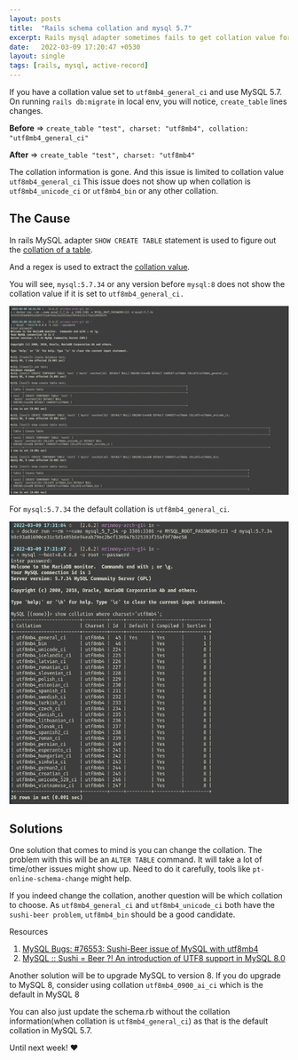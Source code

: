 ```yaml
---
layout: posts
title:  "Rails schema collation and mysql 5.7"
excerpt: Rails mysql adapter sometimes fails to get collation value for mysql 5.7
date:   2022-03-09 17:20:47 +0530
layout: single
tags: [rails, mysql, active-record]
---
```

If you have a collation value set to `utf8mb4_general_ci` and use MySQL 5.7. On running `rails db:migrate` in local env, you will notice, `create_table` lines changes.

**Before** ⇒ `create_table "test", charset: "utf8mb4", collation: "utf8mb4_general_ci"`

**After** ⇒ `create_table "test", charset: "utf8mb4"`

The collation information is gone. And this issue is limited to collation value `utf8mb4_general_ci` This issue does not show up when collation is `utf8mb4_unicode_ci` or `utf8mb4_bin` or any other collation.

## The Cause
In rails MySQL adapter `SHOW CREATE TABLE` statement is used to figure out the [collation of a table](https://github.com/rails/rails/blob/6-1-stable/activerecord/lib/active_record/connection_adapters/abstract_mysql_adapter.rb#L802-L804).

And a regex is used to extract the [collation value](https://github.com/rails/rails/blob/6-1-stable/activerecord/lib/active_record/connection_adapters/abstract_mysql_adapter.rb#L465-L469).

You will see, `mysql:5.7.34` or any version before `mysql:8` does not show the collation value if it is set to `utf8mb4_general_ci.`

![mysql_5_7_23_collation_issue](/assets/images/mysql_5_7_34_collation_2022-03-09-16:18:19.png )

For `mysql:5.7.34` the default collation is `utf8mb4_general_ci`.

![mysql_5_7_23_default_collation](/assets/images/mysql_5_7_34_default_collation_2022-03-09-17:31:28.png)

## Solutions

One solution that comes to mind is you can change the collation. The problem with this will be an `ALTER TABLE` command. It will take a lot of time/other issues might show up. Need to do it carefully, tools like `pt-online-schema-change` might help.

If you indeed change the collation, another question will be which collation to choose. As `utf8mb4_general_ci` and `utf8mb4_unicode_ci` both have the `sushi-beer problem`, `utf8mb4_bin` should be a good candidate.

Resources
1. [MySQL Bugs: #76553: Sushi-Beer issue of MySQL with utf8mb4](https://bugs.mysql.com/bug.php?id=76553)
2. [MySQL :: Sushi = Beer ?! An introduction of UTF8 support in MySQL 8.0](https://dev.mysql.com/blog-archive/sushi-beer-an-introduction-of-utf8-support-in-mysql-8-0/)

Another solution will be to upgrade MySQL to version 8. If you do upgrade to MySQL 8, consider using collation `utf8mb4_0900_ai_ci` which is the default in MySQL 8

You can also just update the schema.rb without the collation information(when collation is `utf8mb4_general_ci`) as that is the default collation in MySQL 5.7.



Until next week! :heart:
